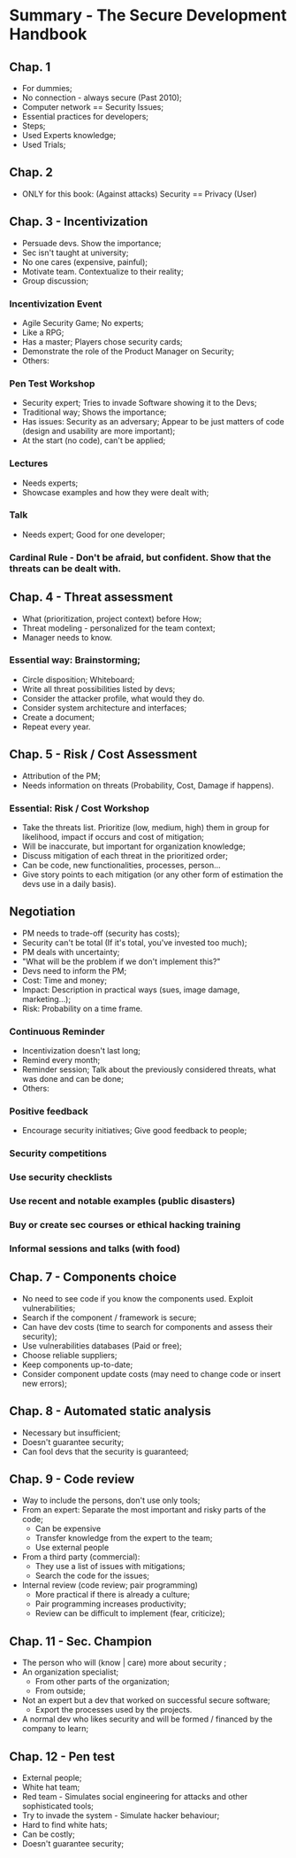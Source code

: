 # Summary - The Secure Development Handbook


## Chap. 1


- For dummies;
- No connection - always secure (Past 2010);
- Computer network == Security Issues;
- Essential practices for developers;
- Steps;
- Used Experts knowledge;
- Used Trials;


## Chap. 2


- ONLY for this book: (Against attacks) Security == Privacy (User)

  
## Chap. 3 - Incentivization


- Persuade devs. Show the importance;
- Sec isn't taught at university;
- No one cares (expensive, painful);
- Motivate team. Contextualize to their reality;
- Group discussion;

### Incentivization Event

- Agile Security Game; No experts;
- Like a RPG;
- Has a master; Players chose security cards;
- Demonstrate the role of the Product Manager on Security;
- Others: 

### Pen Test Workshop

- Security expert; Tries to invade Software showing it to the Devs;
- Traditional way; Shows the importance;
- Has issues: Security as an adversary; Appear to be just matters of code (design and usability are more important);
- At the start (no code), can't be applied;

### Lectures

- Needs experts;
- Showcase examples and how they were dealt with;

### Talk

- Needs expert; Good for one developer;

### Cardinal Rule - Don't be afraid, but confident. Show that the threats can be dealt with.


## Chap. 4 - Threat assessment 


- What (prioritization, project context) before How;
- Threat modeling - personalized for the team context;
- Manager needs to know.


### Essential way: Brainstorming;

- Circle disposition; Whiteboard;
- Write all threat possibilities listed by devs;
- Consider the attacker profile, what would they do. 
- Consider system architecture and interfaces;
- Create a document;
- Repeat every year.


## Chap. 5 - Risk / Cost Assessment


- Attribution of the PM;
- Needs information on threats (Probability, Cost, Damage if happens).

### Essential: Risk / Cost Workshop

- Take the threats list. Prioritize (low, medium, high) them in group for likelihood, impact if occurs and cost of mitigation;
- Will be inaccurate, but important for organization knowledge;
- Discuss mitigation of each threat in the prioritized order;
- Can be code, new functionalities, processes, person...
- Give story points to each mitigation (or any other form of estimation the devs use in a daily basis).


## Negotiation


- PM needs to trade-off (security has costs);
- Security can't be total (If it's total, you've invested too much);
- PM deals with uncertainty;
- "What will be the problem if we don't implement this?"
- Devs need to inform the PM;
- Cost: Time and money;
- Impact: Description in practical ways (sues, image damage, marketing...);
- Risk: Probability on a time frame.

### Continuous Reminder

- Incentivization doesn't last long;
- Remind every month;
- Reminder session; Talk about the previously considered threats, what was done and can be done;
- Others:

### Positive feedback

- Encourage security initiatives; Give good feedback to people;

### Security competitions

### Use security checklists

### Use recent and notable examples (public disasters)

### Buy or create sec courses or ethical hacking training

### Informal sessions and talks (with food)


## Chap. 7 - Components choice


- No need to see code if you know the components used. Exploit vulnerabilities;
- Search if the component / framework is secure;
- Can have dev costs (time to search for components and assess their security);
- Use vulnerabilities databases (Paid or free);
- Choose reliable suppliers;
- Keep components up-to-date;
- Consider component update costs (may need to change code or insert new errors);


## Chap. 8 - Automated static analysis


- Necessary but insufficient;
- Doesn't guarantee security;
- Can fool devs that the security is guaranteed;


## Chap. 9 - Code review


- Way to include the persons, don't use only tools;
- From an expert: Separate the most important and risky parts of the code;
  - Can be expensive
  - Transfer knowledge from the expert to the team;
  - Use external people 
- From a third party (commercial):
  - They use a list of issues with mitigations;
  - Search the code for the issues;
- Internal review (code review; pair programming)
  - More practical if there is already a culture;
  - Pair programming increases productivity;
  - Review can be difficult to implement (fear, criticize);


## Chap. 11 - Sec. Champion


- The person who will (know | care) more about security ;
- An organization specialist;
  - From other parts of the organization;
  - From outside;
- Not an expert but a dev that worked on successful secure software;
  - Export the processes used by the projects.
- A normal dev who likes security and will be formed / financed by the company to learn;


## Chap. 12 - Pen test


- External people;
- White hat team;
- Red team - Simulates social engineering for attacks and other sophisticated tools;
- Try to invade the system - Simulate hacker behaviour;
- Hard to find white hats;
- Can be costly;
- Doesn't guarantee security;

